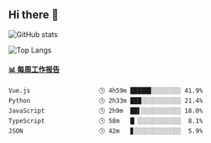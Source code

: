 ## Hi there 👋

![GitHub stats](https://github-readme-stats.orilight.top/api?username=orilights)

![Top Langs](https://github-readme-stats.orilight.top/api/top-langs/?username=orilights&layout=compact)

<!-- waka-box start -->
#### <a href="https://gist.github.com/92c8d5b388768c10efcba86e82b7c4fb" target="_blank">📊 每周工作报告</a>
```text
Vue.js                   🕓 4h59m █████▊░░░░░░░░ 41.9%
Python                   🕓 2h33m ███░░░░░░░░░░░ 21.4%
JavaScript               🕓 2h9m  ██▌░░░░░░░░░░░ 18.0%
TypeScript               🕓 58m   █▏░░░░░░░░░░░░  8.1%
JSON                     🕓 42m   ▊░░░░░░░░░░░░░  5.9%
```
<!-- Powered by https://github.com/journey-ad/waka-box-go . -->
<!-- waka-box end -->
